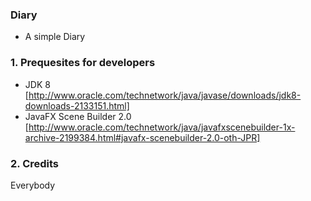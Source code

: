 ### Diary
- A simple Diary

### 1. Prequesites for developers
- JDK 8
[http://www.oracle.com/technetwork/java/javase/downloads/jdk8-downloads-2133151.html]
- JavaFX Scene Builder 2.0
[http://www.oracle.com/technetwork/java/javafxscenebuilder-1x-archive-2199384.html#javafx-scenebuilder-2.0-oth-JPR]

### 2. Credits
Everybody